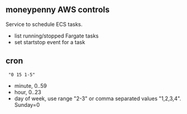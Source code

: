 ## moneypenny AWS controls

Service to schedule ECS tasks.

- list running/stopped Fargate tasks
- set startstop event for a task

## cron

```
 "0 15 1-5"
 ```

 - minute, 0..59
 - hour, 0..23
 - day of week, use range "2-3" or comma separated values "1,2,3,4". Sunday=0